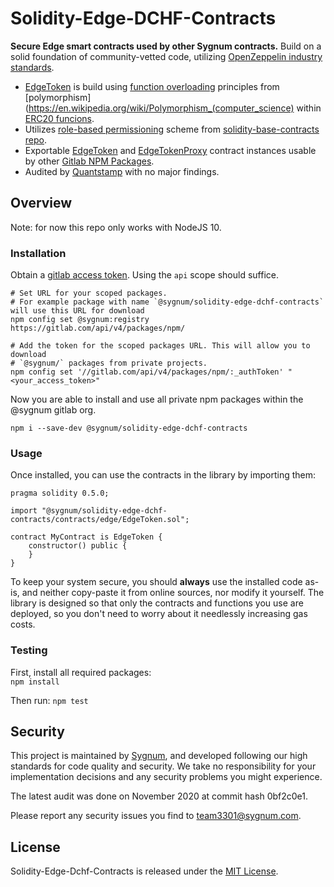 # Solidity-Edge-DCHF-Contracts

**Secure Edge smart contracts used by other Sygnum contracts.** Build on a solid foundation of community-vetted code, utilizing [OpenZeppelin industry standards](https://github.com/OpenZeppelin/openzeppelin-contracts). 

 * [EdgeToken](contracts/edge/EdgeToken.sol) is build using [function overloading](https://solidity.readthedocs.io/en/v0.4.21/contracts.html#function-overloading) principles from [polymorphism](https://en.wikipedia.org/wiki/Polymorphism_(computer_science) within [ERC20 funcions](https://gitlab.com/sygnum/blockchain-engineering/ethereum/solidity-base-contracts/contracts/edge/ERC20/).
 * Utilizes [role-based permissioning](https://gitlab.com/sygnum/blockchain-engineering/ethereum/solidity-base-contracts/contracts/role) scheme from [solidity-base-contracts repo](https://gitlab.com/sygnum/blockchain-engineering/ethereum/solidity-base-contracts/).
 * Exportable [EdgeToken](contracts/edge/EdgeToken.sol) and [EdgeTokenProxy](contracts/edge/EdgeTokenProxy.sol) contract instances usable by other [Gitlab NPM Packages](https://docs.gitlab.com/ee/user/packages/npm_registry/).
 * Audited by [Quantstamp](https://quantstamp.com/) with no major findings.

## Overview

Note: for now this repo only works with NodeJS 10.

### Installation

Obtain a [gitlab access token](https://docs.gitlab.com/ee/user/profile/personal_access_tokens.html). Using the `api` scope should suffice.

```console
# Set URL for your scoped packages.
# For example package with name `@sygnum/solidity-edge-dchf-contracts` will use this URL for download
npm config set @sygnum:registry https://gitlab.com/api/v4/packages/npm/

# Add the token for the scoped packages URL. This will allow you to download
# `@sygnum/` packages from private projects.
npm config set '//gitlab.com/api/v4/packages/npm/:_authToken' "<your_access_token>"
```

Now you are able to install and use all private npm packages within the @sygnum gitlab org. 
```console
npm i --save-dev @sygnum/solidity-edge-dchf-contracts
```


### Usage

Once installed, you can use the contracts in the library by importing them:

```solidity
pragma solidity 0.5.0;

import "@sygnum/solidity-edge-dchf-contracts/contracts/edge/EdgeToken.sol";

contract MyContract is EdgeToken {
    constructor() public {
    }
}
```

To keep your system secure, you should **always** use the installed code as-is, and neither copy-paste it from online sources, nor modify it yourself. The library is designed so that only the contracts and functions you use are deployed, so you don't need to worry about it needlessly increasing gas costs.

### Testing

First, install all required packages:  
`npm install`  

Then run:
`npm test`

## Security

This project is maintained by [Sygnum](https://www.sygnum.com/), and developed following our high standards for code quality and security. We take no responsibility for your implementation decisions and any security problems you might experience.

The latest audit was done on November 2020 at commit hash 0bf2c0e1.

Please report any security issues you find to team3301@sygnum.com.

## License

Solidity-Edge-Dchf-Contracts is released under the [MIT License](LICENSE).
